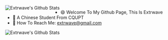 <img src="https://github-readme-stats.vercel.app/api/top-langs/?username=Extrwave" align="left" alt="Extrwave's Github Stats" />

  * 😄 Welcome To My Github Page, This Is Extrwave
  * 👯 A Chinese Student From CQUPT
  * 💬 How To Reach Me: extrwave@gmail.com

<img src="https://github-readme-stats.vercel.app/api?username=Extrwave&show_icons=true" align="left" alt="Extrwave's Github Stats" />

<!--
**Extrwave/Extrwave** is a ✨ _special_ ✨ repository because its `README.md` (this file) appears on your GitHub profile.

Here are some ideas to get you started:

- 🔭 I’m currently working on ...
- 🌱 I’m currently learning ...
- 👯 I’m looking to collaborate on ...
- 🤔 I’m looking for help with ...
- 💬 Ask me about ...
- 📫 How to reach me: ...
- 😄 Pronouns: ...
- ⚡ Fun fact: ...
-->

